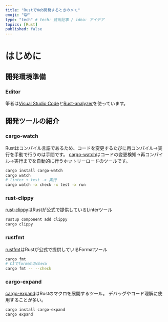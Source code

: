 ```yaml
---
title: "RustでWeb開発するときのメモ"
emoji: "😺"
type: "tech" # tech: 技術記事 / idea: アイデア
topics: [Rust]
published: false
---
```


# はじめに
## 開発環境準備
### Editor
筆者は[Visual Studio Code](https://code.visualstudio.com/)と[Rust-analyzer](https://github.com/rust-lang/rust-analyzer)を使っています。

## 開発ツールの紹介
### cargo-watch
Rustはコンパイル言語であるため、コードを変更するたびに再コンパイル->実行を手動で行うのは手間です。
[cargo-watch](https://github.com/watchexec/cargo-watch)はコードの変更検知->再コンパイル->実行までを自動的に行うホットリーロードのツールです。
```bash
cargo install cargo-watch
cargo watch
# linter + test -> 実行
cargo watch -x check -x test -x run
```

### rust-clippy
[rust-clippy](https://github.com/rust-lang/rust-clippy)はRustが公式で提供しているLinterツール

```bash
rustup component add clippy
cargo clippy
```
### rustfmt
[rustfmt](https://github.com/rust-lang/rustfmt)はRustが公式で提供しているFormatツール

```bash
cargo fmt
# CIでformatのcheck
cargo fmt -- --check
```

### cargo-expand
[cargo-expand](https://github.com/dtolnay/cargo-expand)はRustのマクロを展開するツール。
デバッグやコード理解に使用することが多い。

```bash
cargo install cargo-expand
cargo expand
```